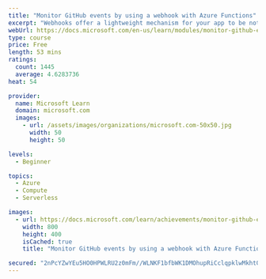 ```yaml
---
title: "Monitor GitHub events by using a webhook with Azure Functions"
excerpt: "Webhooks offer a lightweight mechanism for your app to be notified by another service when something of interest happens. In this module. you'll learn how to trigger an Azure function with a GitHub webhook and parse the payload for insights."
webUrl: https://docs.microsoft.com/en-us/learn/modules/monitor-github-events-with-a-function-triggered-by-a-webhook/
type: course
price: Free
length: 53 mins
ratings:
  count: 1445
  average: 4.6283736
heat: 54

provider:
  name: Microsoft Learn
  domain: microsoft.com
  images:
    - url: /assets/images/organizations/microsoft.com-50x50.jpg
      width: 50
      height: 50

levels:
  - Beginner

topics:
  - Azure
  - Compute
  - Serverless

images:
  - url: https://docs.microsoft.com/learn/achievements/monitor-github-events-with-a-function-triggered-by-a-webhook-social.png
    width: 800
    height: 400
    isCached: true
    title: "Monitor GitHub events by using a webhook with Azure Functions"

secured: "2nPcYZwYEu5HO0HPWLRU2z0mFm//WLNKF1bfbWK1DMOhupRiCclqpklwMkht08W2Y8anpWE7FbdcVzAAjQZslMflwo2A0FU/uJJBg6n3TVdz18Sffx9J5HlSu/AAk6WyISnrP8CH9cb29dLNF/tddqaD1Zvp0JImpqvxxlX1Yo7zDmje8zAZqh47nbt3koJjLb0k9oRpmzyIr/wczM8NZ/t7lg/qwyZvsF4bG3NEdzsb9jD6HDamSp2sfC27FMiTtMwjRjWGFk7rGAXB6cmdftL90GOyDWARr1WKjRbd3x6ex3TPfvR53jaD4g/+vse1ieclm6iEyxDfyDyd9nmH79sevEf9vDqQB+irsd/esX+Q9t5olcyvxqhk5wKeeHEOKrG5GFHvfPOWsYQ1mE0jng==;ZZhvt/qYkNTDhy40CV+KUw=="
---
```


